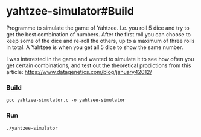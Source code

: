 # yahtzee-simulator#Build

Programme to simulate the game of Yahtzee.
I.e. you roll 5 dice and try to get the best combination of numbers.
After the first roll you can choose to keep some of the dice and re-roll the others, up to a maximum of three rolls in total.
A Yahtzee is when you get all 5 dice to show the same number.

I was interested in the game and wanted to simulate it to see how often you get certain combinations, and test out the theoretical prodictions from this article: https://www.datagenetics.com/blog/january42012/

### Build
```
gcc yahtzee-simulator.c -o yahtzee-simulator
```

### Run
```
./yahtzee-simulator
```
